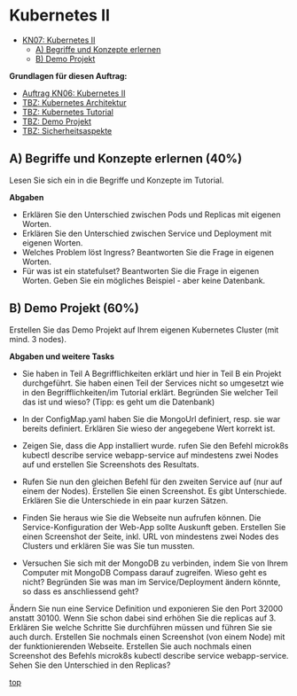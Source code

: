 # Kubernetes II
- [KN07: Kubernetes II](#kubernetes-ii)
    - [A) Begriffe und Konzepte erlernen](#a-begriffe-und-konzepte-erlernen-40)
    - [B) Demo Projekt](#b-demo-projekt-60)

**Grundlagen für diesen Auftrag:**
- [Auftrag KN06: Kubernetes II](https://gitlab.com/ch-tbz-it/Stud/m347/-/blob/main/Leistungsbeurteilung/KN07/KN07.md?ref_type=heads)
- [TBZ: Kubernetes Architektur](https://gitlab.com/ch-tbz-it/Stud/m347/-/tree/main/Kubernetes)
- [TBZ: Kubernetes Tutorial](https://gitlab.com/ch-tbz-it/Stud/m347/-/tree/main/Kubernetes/Tutorial)
- [TBZ: Demo Projekt](https://gitlab.com/ch-tbz-it/Stud/m347/-/tree/main/Kubernetes/Demo%20Project)
- [TBZ: Sicherheitsaspekte](https://gitlab.com/ch-tbz-it/Stud/m347/-/tree/main/Kubernetes/Sicherheitsaspekte)


## A) Begriffe und Konzepte erlernen (40%)
Lesen Sie sich ein in die Begriffe und Konzepte im Tutorial.

**Abgaben**

- Erklären Sie den Unterschied zwischen Pods und Replicas mit eigenen Worten.
- Erklären Sie den Unterschied zwischen Service und Deployment mit eigenen Worten.
- Welches Problem löst Ingress? Beantworten Sie die Frage in eigenen Worten.
- Für was ist ein statefulset? Beantworten Sie die Frage in eigenen Worten. Geben Sie ein mögliches Beispiel - aber keine Datenbank.


## B) Demo Projekt (60%)
Erstellen Sie das Demo Projekt auf Ihrem eigenen Kubernetes Cluster (mit mind. 3 nodes).

**Abgaben und weitere Tasks**

- Sie haben in Teil A Begrifflichkeiten erklärt und hier in Teil B ein Projekt durchgeführt. Sie haben einen Teil der Services nicht so umgesetzt wie in den Begrifflichkeiten/im Tutorial erklärt. Begründen Sie welcher Teil das ist und wieso? (Tipp: es geht um die Datenbank)


- In der ConfigMap.yaml haben Sie die MongoUrl definiert, resp. sie war bereits definiert. Erklären Sie wieso der angegebene Wert korrekt ist.


- Zeigen Sie, dass die App installiert wurde. rufen Sie den Befehl microk8s kubectl describe service webapp-service auf mindestens zwei Nodes auf und erstellen Sie Screenshots des Resultats.


- Rufen Sie nun den gleichen Befehl für den zweiten Service auf (nur auf einem der Nodes). Erstellen Sie einen Screenshot. Es gibt Unterschiede. Erklären Sie die Unterschiede in ein paar kurzen Sätzen.


- Finden Sie heraus wie Sie die Webseite nun aufrufen können. Die Service-Konfiguration der Web-App sollte Auskunft geben. Erstellen Sie einen Screenshot der Seite, inkl. URL von mindestens zwei Nodes des Clusters und erklären Sie was Sie tun mussten.


- Versuchen Sie sich mit der MongoDB zu verbinden, indem Sie von Ihrem Computer mit MongoDB Compass darauf zugreifen. Wieso geht es nicht? Begründen Sie was man im Service/Deployment ändern könnte, so dass es anschliessend geht?


Ändern Sie nun eine Service Definition und exponieren Sie den Port 32000 anstatt 30100. Wenn Sie schon dabei sind erhöhen Sie die replicas auf 3. Erklären Sie welche Schritte Sie durchführen müssen und führen Sie sie auch durch. Erstellen Sie nochmals einen Screenshot (von einem Node) mit der funktionierenden Webseite. Erstellen Sie auch nochmals einen Screenshot des Befehls microk8s kubectl describe service webapp-service. Sehen Sie den Unterschied in den Replicas?

[top](#kubernetes-ii)